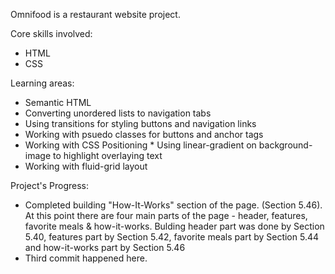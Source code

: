Omnifood is a restaurant website project.

Core skills involved:
* HTML
* CSS

Learning areas:
* Semantic HTML
* Converting unordered lists to navigation tabs
* Using transitions for styling buttons and navigation links
* Working with psuedo classes for buttons and anchor tags
* Working with CSS Positioning * Using linear-gradient on background-image to highlight overlaying text
* Working with fluid-grid layout

Project's Progress:
* Completed building "How-It-Works" section of the page. (Section 5.46).
At this point there are four main parts of the page - header, features, favorite meals & how-it-works.
Bulding header part was done by Section 5.40, features part by Section 5.42, favorite meals part by Section 5.44 and how-it-works part by Section 5.46
* Third commit happened here.

